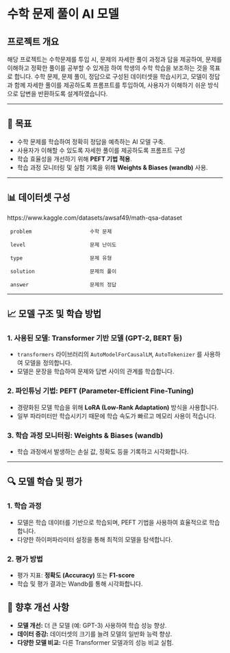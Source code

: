 # 수학 문제 풀이 AI 모델 

## 프로젝트 개요

해당 프로젝트는 수학문제를 투입 시, 문제의 자세한 풀이 과정과 답을 제공하여, 문제를 이해하고 정확한 풀이를 공부할 수 있게끔 하여 학생의 수학 학습을 보조하는 것을 목표로 합니다. 수학 문제, 문제 풀이, 정답으로 구성된 데이터셋을 학습시키고, 모델이 정답과 함께 자세한 풀이를 제공하도록 프롬프트를 투입하여, 사용자가 이해하기 쉬운 방식으로 답변을 반환하도록 설계하였습니다. 

---

## 🎯 목표

- 수학 문제를 학습하여 정확히 정답을 예측하는 AI 모델 구축.
- 사용자가 이해할 수 있도록 자세한 풀이를 제공하도록 프롬프트 구성 
- 학습 효율성을 개선하기 위해 **PEFT 기법 적용**.
- 학습 과정 모니터링 및 실험 기록을 위해 **Weights & Biases (wandb)** 사용.

---

## 📊 데이터셋 구성

https\://www\.kaggle.com/datasets/awsaf49/math-qsa-dataset

     
     problem                   수학 문제
     
     level                     문제 난이도
     
     type                      문제 유형

     solution                  문제의 풀이

     answer                    문제의 정답

---

## 📈 모델 구조 및 학습 방법

### 1. 사용된 모델: **Transformer 기반 모델 (GPT-2, BERT 등)**

- `transformers` 라이브러리의 `AutoModelForCausalLM`, `AutoTokenizer` 를 사용하여 모델을 정의합니다.
- 모델은 문장을 학습하여 문제와 답변 사이의 관계를 학습합니다.

### 2. 파인튜닝 기법: **PEFT (Parameter-Efficient Fine-Tuning)**

- 경량화된 모델 학습을 위해 **LoRA (Low-Rank Adaptation)** 방식을 사용합니다.
- 일부 파라미터만 학습시키기 때문에 학습 속도가 빠르고 메모리 사용이 적습니다.

### 3. 학습 과정 모니터링: **Weights & Biases (wandb)**

- 학습 과정에서 발생하는 손실 값, 정확도 등을 기록하고 시각화합니다.

---

## 🔍 모델 학습 및 평가

### 1. 학습 과정

- 모델은 학습 데이터를 기반으로 학습되며, PEFT 기법을 사용하여 효율적으로 학습합니다.
- 다양한 하이퍼파라미터 설정을 통해 최적의 모델을 탐색합니다.

### 2. 평가 방법

- 평가 지표: **정확도 (Accuracy)** 또는 **F1-score**
- 학습 및 평가 결과는 Wandb를 통해 시각화합니다.


## 🚀 향후 개선 사항

- **모델 개선:** 더 큰 모델 (예: GPT-3) 사용하여 학습 성능 향상.
- **데이터 증강:** 데이터셋의 크기를 늘려 모델의 일반화 능력 향상.
- **다양한 모델 비교:** 다른 Transformer 모델과의 성능 비교 실험.



